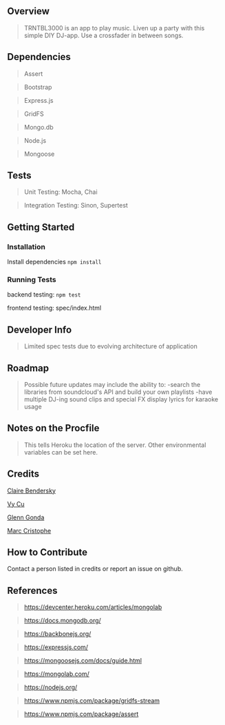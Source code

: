 

## Overview ##
> TRNTBL3000 is an app to play music. Liven up a party with this simple DIY DJ-app. Use a crossfader in between songs. 

## Dependencies ##
> Assert

> Bootstrap

> Express.js

> GridFS

> Mongo.db

> Node.js 

> Mongoose

## Tests ##
> Unit Testing: Mocha, Chai

> Integration Testing: Sinon, Supertest

## Getting Started

### Installation
Install dependencies `npm install `
### Running Tests

backend testing: 
`npm test`

frontend testing:
spec/index.html

## Developer Info ##
> Limited spec tests due to evolving architecture of application

## Roadmap ##
> Possible future updates may include the ability to:
	-search the libraries from soundcloud's API and build your own playlists
	-have multiple DJ-ing sound clips and special FX
	display lyrics for karaoke usage

## Notes on the Procfile ##
> This tells Heroku the location of the server. Other environmental variables can be set here.

## Credits ##
[Claire Bendersky](https://github.com/cdersky/)

[Vy Cu](https://github.com/veeweeherman/)

[Glenn Gonda](https://github.com/alohaglenn/)

[Marc Cristophe](https://github.com/fusupo/)

## How to Contribute ##
Contact a person listed in credits or report an issue on github.

## References ##

> https://devcenter.heroku.com/articles/mongolab

> https://docs.mongodb.org/

> https://backbonejs.org/

> https://expressjs.com/

> https://mongoosejs.com/docs/guide.html

> https://mongolab.com/

> https://nodejs.org/

> https://www.npmjs.com/package/gridfs-stream

> https://www.npmjs.com/package/assert
